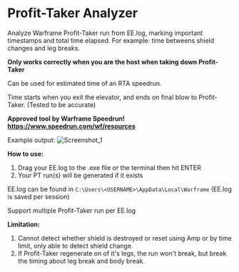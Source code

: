 # Profit-Taker Analyzer
Analyze Warframe Profit-Taker run from EE.log, marking important timestamps and total time elapsed.
For example: time betweens shield changes and leg breaks.

**Only works correctly when you are the host when taking down Profit-Taker**

Can be used for estimated time of an RTA speedrun.

Time starts when you exit the elevator, and ends on final blow to Profit-Taker. (Tested to be accurate)

**Approved tool by Warframe Speedrun!
 https://www.speedrun.com/wf/resources** 

Example output:
![Screenshot_1](https://user-images.githubusercontent.com/43719375/110228787-67b7ea80-7f36-11eb-8137-3733ccf689c2.png)

**How to use:**
1. Drag your EE.log to the .exe file or the terminal then hit ENTER
2. Your PT run(s) will be generated if it exists

EE.log can be found in `C:\Users\<USERNAME>\AppData\Local\Warframe` (EE.log is saved per session)

Support multiple Profit-Taker run per EE.log

**Limitation:**
1. Cannot detect whether shield is destroyed or reset using Amp or by time limit, only able to detect shield change.
2. If Profit-Taker regenerate on of it's legs, the run won't break, but break the timing about leg break and body break.

